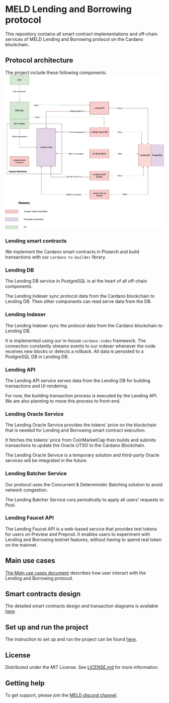# MELD Lending and Borrowing protocol

This repository contains all smart contract implementations and off-chain services of MELD Lending and Borrowing protocol on the Cardano blockchain.

## Protocol architecture

The project include these following components:
![image](docs/images/architecture.jpeg)

### Lending smart contracts

We implement the Cardano smart contracts in Plutarch and build transactions with our `cardano-tx-builder` library.

### Lending DB

The Lending DB service in PostgreSQL is at the heart of all off-chain components.

The Lending Indexer sync protocol data from the
Cardano blockchain to Lending DB. Then other components can read serve data from the DB.

### Lending Indexer

The Lending Indexer sync the protocol data from the Cardano blockchain to Lending DB.

It is implemented using our in-house `cardano-index` framework. The connection constantly
streams events to our indexer whenever the node receives new blocks or detects a rollback. All data is persisted to a PostgreSQL DB in Lending DB.

### Lending API

The Lending API service serves data from the Lending DB for building transactions and UI rendering.

For now, the building transaction process is executed by the Lending API. We are also planning to move this process to front-end.

### Lending Oracle Service

The Lending Oracle Service provides the tokens' price on the blockchain that is needed for Lending and Borrowing smart contract execution.

It fetches the tokens' price from CoinMarketCap then builds and submits transactions to update the Oracle UTXO to the Cardano Blockchain.

The Lending Oracle Service is a temporary solution and third-party Oracle services will be integrated in the future.

### Lending Batcher Service

Our protocol uses the Concurrent & Deterministic Batching solution to avoid network congestion.

The Lending Batcher Service runs periodically to apply all users' requests to Pool.

### Lending Faucet API

The Lending Faucet API is a web-based service that provides test tokens for users on Preview and Preprod. It enables users to experiment with Lending and Borrowing testnet features, without having to spend real token on the mainnet.

## Main use cases

[The Main use cases document](https://github.com/MELD-labs/cardano-defi-public/blob/main/docs/update-account.md) describes how user interact with the Lending and Borrowing protocol.

## Smart contracts design

The detailed smart contracts design and transaction diagrams is available [here](https://github.com/MELD-labs/cardano-defi-public/blob/main/docs/transactions.md).

## Set up and run the project

The instruction to set up and run the project can be found [here](https://github.com/MELD-labs/cardano-defi-public/blob/main/docs/build.md).

## License

Distributed under the MIT License. See [LICENSE.md](https://github.com/MELD-labs/cardano-defi-public/blob/main/LICENSE.md) for more information.

## Getting help

To get support, please join the [MELD discord channel](https://discord.gg/melddefi).
